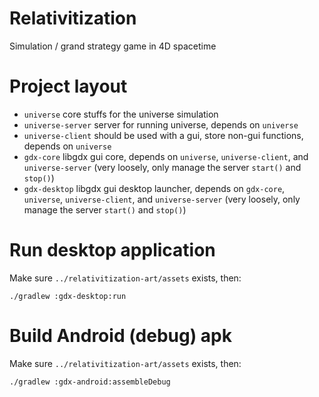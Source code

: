 # Relativitization
Simulation / grand strategy game in 4D spacetime

# Project layout
* `universe` core stuffs for the universe simulation
* `universe-server` server for running universe, depends on `universe`
* `universe-client` should be used with a gui, store non-gui functions, depends on `universe`
* `gdx-core` libgdx gui core, depends on `universe`,  `universe-client`, and `universe-server` (very loosely, only manage the server `start()` and `stop()`)
* `gdx-desktop` libgdx gui desktop launcher, depends on `gdx-core`, `universe`,  `universe-client`, and `universe-server` (very loosely, only manage the server `start()` and `stop()`)


# Run desktop application
Make sure `../relativitization-art/assets` exists, then:

`./gradlew :gdx-desktop:run`

# Build Android (debug) apk
Make sure `../relativitization-art/assets` exists, then:

`./gradlew :gdx-android:assembleDebug`
